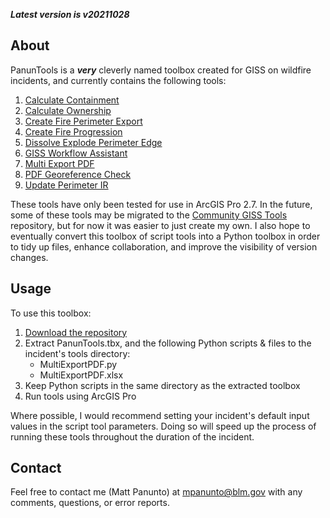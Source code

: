 ***Latest version is v20211028***

## About

PanunTools is a ***very*** cleverly named toolbox created for GISS on wildfire incidents, and currently contains the following tools:

1. [Calculate Containment](docs/README_CalculateContainment.md)
2. [Calculate Ownership](docs/README_CalculateOwnership.md)
3. [Create Fire Perimeter Export](docs/README_CreateFirePerimeterExport.md)
4. [Create Fire Progression](docs/README_CreateFireProgression.md)
5. [Dissolve Explode Perimeter Edge](docs/README_DissolveExplodePerimeterEdge.md)
6. [GISS Workflow Assistant](docs/README_GISSWorkflowAssistant.md)
7. [Multi Export PDF](docs/README_MultiExportPDF.md)
8. [PDF Georeference Check](docs/README_PDFGeoreferenceCheck.md)
9. [Update Perimeter IR](docs/README_UpdatePerimeterIR.md)

These tools have only been tested for use in ArcGIS Pro 2.7. In the future, some of these tools may be migrated to the [Community GISS Tools](https://github.com/smHooper/giss_community_tools) repository, but for now it was easier to just create my own. I also hope to eventually convert this toolbox of script tools into a Python toolbox in order to tidy up files, enhance collaboration, and improve the visibility of version changes.

## Usage

To use this toolbox:
1. [Download the repository](https://github.com/mpanunto/PanunTools/archive/refs/heads/main.zip)
2. Extract PanunTools.tbx, and the following Python scripts & files to the incident's tools directory:
    - MultiExportPDF.py
    - MultiExportPDF.xlsx
3. Keep Python scripts in the same directory as the extracted toolbox
4. Run tools using ArcGIS Pro

Where possible, I would recommend setting your incident's default input values in the script tool parameters. Doing so will speed up the process of running these tools throughout the duration of the incident.

## Contact
Feel free to contact me (Matt Panunto) at mpanunto@blm.gov with any comments, questions, or error reports.
